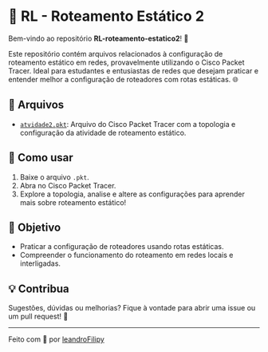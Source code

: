 # 🚦 RL - Roteamento Estático 2

Bem-vindo ao repositório **RL-roteamento-estatico2**! 🎉

Este repositório contém arquivos relacionados à configuração de roteamento estático em redes, provavelmente utilizando o Cisco Packet Tracer. Ideal para estudantes e entusiastas de redes que desejam praticar e entender melhor a configuração de roteadores com rotas estáticas. 🌐

## 📁 Arquivos

- [`atvidade2.pkt`](https://github.com/leandroFilipy/RL-roteamento-estatico2/blob/main/atvidade2.pkt): Arquivo do Cisco Packet Tracer com a topologia e configuração da atividade de roteamento estático.

## 🚀 Como usar

1. Baixe o arquivo `.pkt`.
2. Abra no Cisco Packet Tracer.
3. Explore a topologia, analise e altere as configurações para aprender mais sobre roteamento estático!

## 📝 Objetivo

- Praticar a configuração de roteadores usando rotas estáticas.
- Compreender o funcionamento do roteamento em redes locais e interligadas.

## 💡 Contribua

Sugestões, dúvidas ou melhorias? Fique à vontade para abrir uma issue ou um pull request! 🤝

---

Feito com 💙 por [leandroFilipy](https://github.com/leandroFilipy)
